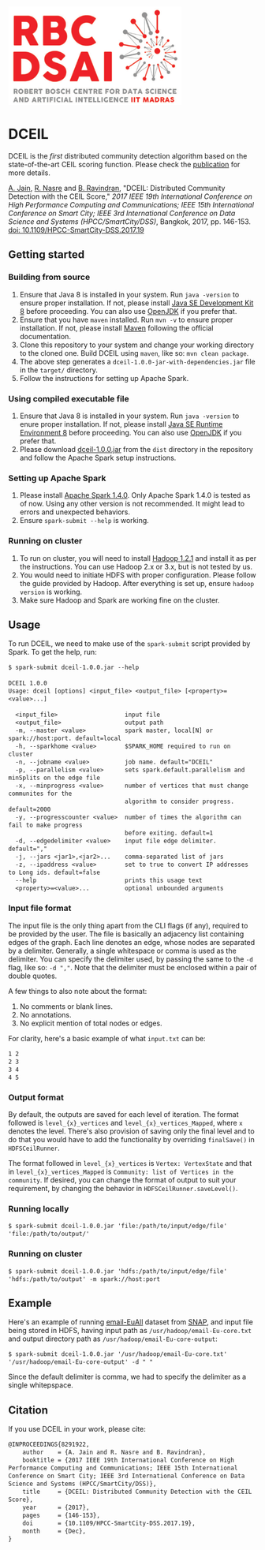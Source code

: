 <a href="https://rbcdsai.iitm.ac.in/"><img title="RBC-DSAI logo" src="https://github.com/RBC-DSAI-IITM/rbc-dsai-iitm.github.io/blob/master/images/logo.jpg" height="200" width="351"></a>

# DCEIL

DCEIL is the *first* distributed community detection algorithm based on the state-of-the-art CEIL scoring function. Please check the [publication](https://doi.org/10.1109/hpcc-smartcity-dss.2017.19) for more details.

[A. Jain](https://github.com/akash-jain1306), [R. Nasre](http://www.cse.iitm.ac.in/~rupesh/) and [B. Ravindran](http://www.cse.iitm.ac.in/~ravi/), "DCEIL: Distributed Community Detection with the CEIL Score," _2017 IEEE 19th International Conference on High Performance Computing and Communications; IEEE 15th International Conference on Smart City; IEEE 3rd International Conference on Data Science and Systems (HPCC/SmartCity/DSS)_, Bangkok, 2017, pp. 146-153.
[doi: 10.1109/HPCC-SmartCity-DSS.2017.19](https://doi.org/10.1109/hpcc-smartcity-dss.2017.19)

## Getting started

### Building from source

1. Ensure that Java 8 is installed in your system. Run `java -version` to ensure proper installation. If not, please install [Java SE Development Kit 8](https://www.oracle.com/technetwork/java/javase/downloads/jdk8-downloads-2133151.html) before proceeding. You can also use [OpenJDK](https://openjdk.java.net/install/) if you prefer that.
2. Ensure that you have `maven` installed. Run `mvn -v` to ensure proper installation. If not, please install [Maven](https://maven.apache.org/) following the official documentation.
3. Clone this repository to your system and change your working directory to the cloned one. Build DCEIL using `maven`, like so: `mvn clean package`.
4. The above step generates a `dceil-1.0.0-jar-with-dependencies.jar` file in the `target/` directory.
5. Follow the instructions for setting up Apache Spark.

### Using compiled executable file

1. Ensure that Java 8 is installed in your system. Run `java -version` to enure proper installation. If not, please install [Java SE Runtime Environment 8](https://www.oracle.com/technetwork/java/javase/downloads/jre8-downloads-2133155.html) before proceeding. You can also use [OpenJDK](https://openjdk.java.net/install/) if you prefer that.
2. Please download [dceil-1.0.0.jar](https://github.com/RBC-DSAI-IITM/DCEIL/dist/dceil-1.0.0.jar) from the `dist` directory in the repository and follow the Apache Spark setup instructions.

### Setting up Apache Spark

1. Please install [Apache Spark 1.4.0](https://spark.apache.org/releases/spark-release-1-4-0.html). Only Apache Spark 1.4.0 is tested as of now. Using any other version is not recommended. It might lead to errors and unexpected behaviors.
2. Ensure `spark-submit --help` is working.

### Running on cluster

1. To run on cluster, you will need to install [Hadoop 1.2.1](https://archive.apache.org/dist/hadoop/common/hadoop-1.2.1/) and install it as per the instructions. You can use Hadoop 2.x or 3.x, but is not tested by us.
2. You would need to initiate HDFS with proper configuration. Please follow the guide provided by Hadoop. After everything is set up, ensure `hadoop version` is working.
3. Make sure Hadoop and Spark are working fine on the cluster.

## Usage

To run DCEIL, we need to make use of the `spark-submit` script provided by Spark. To get the help, run:

```
$ spark-submit dceil-1.0.0.jar --help

DCEIL 1.0.0
Usage: dceil [options] <input_file> <output_file> [<property>=<value>...]

  <input_file>                   input file
  <output_file>                  output path
  -m, --master <value>           spark master, local[N] or spark://host:port. default=local
  -h, --sparkhome <value>        $SPARK_HOME required to run on cluster
  -n, --jobname <value>          job name. default="DCEIL"
  -p, --parallelism <value>      sets spark.default.parallelism and minSplits on the edge file
  -x, --minprogress <value>      number of vertices that must change communites for the
                                 algorithm to consider progress. default=2000
  -y, --progresscounter <value>  number of times the algorithm can fail to make progress
                                 before exiting. default=1
  -d, --edgedelimiter <value>    input file edge delimiter. default=","
  -j, --jars <jar1>,<jar2>...    comma-separated list of jars
  -z, --ipaddress <value>        set to true to convert IP addresses to Long ids. default=false
  --help                         prints this usage text
  <property>=<value>...          optional unbounded arguments
```

### Input file format

The input file is the only thing apart from the CLI flags (if any), required to be provided by the user. The file is basically an adjacency list containing edges of the graph. Each line denotes an edge, whose nodes are separated by a delimiter. Generally, a single whitespace or comma is used as the delimiter. You can specify the delimiter used, by passing the same to the `-d` flag, like so: `-d ","`. Note that the delimiter must be enclosed within a pair of double quotes. 

A few things to also note about the format:
1. No comments or blank lines.
2. No annotations. 
3. No explicit mention of total nodes or edges.

For clarity, here's a basic example of what `input.txt` can be:

```
1 2
2 3
3 4
4 5
```

### Output format

By default, the outputs are saved for each level of iteration. The format followed is `level_{x}_vertices` and `level_{x}_vertices_Mapped`, where `x` denotes the level. There's also provision of saving only the final level and to do that you would have to add the functionality by overriding `finalSave()` in `HDFSCeilRunner`.

The format followed in `level_{x}_vertices` is `Vertex: VertexState` and that in `level_{x}_vertices_Mapped` is `Community: list of Vertices in the community`. If desired, you can change the format of output to suit your requirement, by changing the behavior in `HDFSCeilRunner.saveLevel()`.

### Running locally

```
$ spark-submit dceil-1.0.0.jar 'file:/path/to/input/edge/file' 'file:/path/to/output/'
```

### Running on cluster

```
$ spark-submit dceil-1.0.0.jar 'hdfs:/path/to/input/edge/file' 'hdfs:/path/to/output' -m spark://host:port
```

## Example

Here's an example of running [email-EuAll](https://snap.stanford.edu/data/email-EuAll.html) dataset from [SNAP](https://snap.stanford.edu/), and input file being stored in HDFS, having input path as `/usr/hadoop/email-Eu-core.txt` and output directory path as `/usr/hadoop/email-Eu-core-output`:
```
$ spark-submit dceil-1.0.0.jar '/usr/hadoop/email-Eu-core.txt' '/usr/hadoop/email-Eu-core-output' -d " "
```

Since the default delimiter is comma, we had to specify the delimiter as a single whitepspace.

## Citation

If you use DCEIL in your work, please cite:

```
@INPROCEEDINGS{8291922, 
    author    = {A. Jain and R. Nasre and B. Ravindran}, 
    booktitle = {2017 IEEE 19th International Conference on High Performance Computing and Communications; IEEE 15th International Conference on Smart City; IEEE 3rd International Conference on Data Science and Systems (HPCC/SmartCity/DSS)}, 
    title     = {DCEIL: Distributed Community Detection with the CEIL Score}, 
    year      = {2017}, 
    pages     = {146-153},
    doi       = {10.1109/HPCC-SmartCity-DSS.2017.19}, 
    month     = {Dec},
}
```
